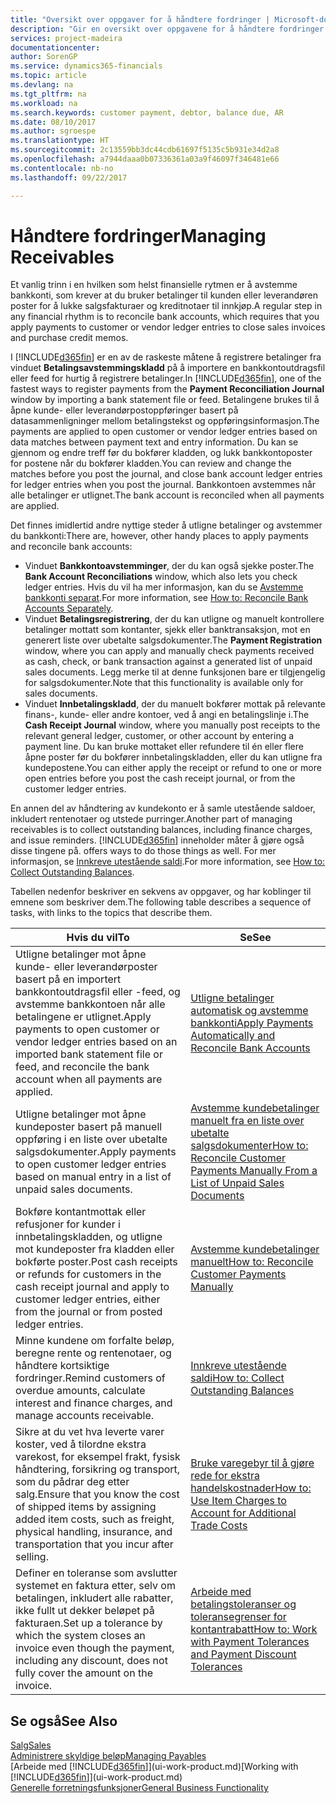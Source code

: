 ```yaml
---
title: "Oversikt over oppgaver for å håndtere fordringer | Microsoft-dokumentasjon"
description: "Gir en oversikt over oppgavene for å håndtere fordringer og utligne betalinger mot kunde- eller leverandørposter."
services: project-madeira
documentationcenter: 
author: SorenGP
ms.service: dynamics365-financials
ms.topic: article
ms.devlang: na
ms.tgt_pltfrm: na
ms.workload: na
ms.search.keywords: customer payment, debtor, balance due, AR
ms.date: 08/10/2017
ms.author: sgroespe
ms.translationtype: HT
ms.sourcegitcommit: 2c13559bb3dc44cdb61697f5135c5b931e34d2a8
ms.openlocfilehash: a7944daaa0b07336361a03a9f46097f346481e66
ms.contentlocale: nb-no
ms.lasthandoff: 09/22/2017

---
```

# <a name="managing-receivables"></a><span data-ttu-id="d6b00-103">Håndtere fordringer</span><span class="sxs-lookup"><span data-stu-id="d6b00-103">Managing Receivables</span></span>
<span data-ttu-id="d6b00-104">Et vanlig trinn i en hvilken som helst finansielle rytmen er å avstemme bankkonti, som krever at du bruker betalinger til kunden eller leverandøren poster for å lukke salgsfakturaer og kreditnotaer til innkjøp.</span><span class="sxs-lookup"><span data-stu-id="d6b00-104">A regular step in any financial rhythm is to reconcile bank accounts, which requires that you apply payments to customer or vendor ledger entries to close sales invoices and purchase credit memos.</span></span>  

<span data-ttu-id="d6b00-105">I [!INCLUDE[d365fin](includes/d365fin_md.md)] er en av de raskeste måtene å registrere betalinger fra vinduet **Betalingsavstemmingskladd** på å importere en bankkontoutdragsfil eller feed for hurtig å registrere betalinger.</span><span class="sxs-lookup"><span data-stu-id="d6b00-105">In [!INCLUDE[d365fin](includes/d365fin_md.md)], one of the fastest ways to register payments from the **Payment Reconciliation Journal** window by importing a bank statement file or feed.</span></span> <span data-ttu-id="d6b00-106">Betalingene brukes til å åpne kunde- eller leverandørpostoppføringer basert på datasammenligninger mellom betalingstekst og oppføringsinformasjon.</span><span class="sxs-lookup"><span data-stu-id="d6b00-106">The payments are applied to open customer or vendor ledger entries based on data matches between payment text and entry information.</span></span> <span data-ttu-id="d6b00-107">Du kan se gjennom og endre treff før du bokfører kladden, og lukk bankkontoposter for postene når du bokfører kladden.</span><span class="sxs-lookup"><span data-stu-id="d6b00-107">You can review and change the matches before you post the journal, and close bank account ledger entries for ledger entries when you post the journal.</span></span> <span data-ttu-id="d6b00-108">Bankkontoen avstemmes når alle betalinger er utlignet.</span><span class="sxs-lookup"><span data-stu-id="d6b00-108">The bank account is reconciled when all payments are applied.</span></span>

<span data-ttu-id="d6b00-109">Det finnes imidlertid andre nyttige steder å utligne betalinger og avstemmer du bankkonti:</span><span class="sxs-lookup"><span data-stu-id="d6b00-109">There are, however, other handy places to apply payments and reconcile bank accounts:</span></span>  

* <span data-ttu-id="d6b00-110">Vinduet **Bankkontoavstemminger**, der du kan også sjekke poster.</span><span class="sxs-lookup"><span data-stu-id="d6b00-110">The **Bank Account Reconciliations** window, which also lets you check ledger entries.</span></span> <span data-ttu-id="d6b00-111">Hvis du vil ha mer informasjon, kan du se [Avstemme bankkonti separat](bank-how-reconcile-bank-accounts-separately.md).</span><span class="sxs-lookup"><span data-stu-id="d6b00-111">For more information, see [How to: Reconcile Bank Accounts Separately](bank-how-reconcile-bank-accounts-separately.md).</span></span>  
* <span data-ttu-id="d6b00-112">Vinduet **Betalingsregistrering**, der du kan utligne og manuelt kontrollere betalinger mottatt som kontanter, sjekk eller banktransaksjon, mot en generert liste over ubetalte salgsdokumenter.</span><span class="sxs-lookup"><span data-stu-id="d6b00-112">The **Payment Registration** window, where you can apply and manually check payments received as cash, check, or bank transaction against a generated list of unpaid sales documents.</span></span> <span data-ttu-id="d6b00-113">Legg merke til at denne funksjonen bare er tilgjengelig for salgsdokumenter.</span><span class="sxs-lookup"><span data-stu-id="d6b00-113">Note that this functionality is available only for sales documents.</span></span>  
* <span data-ttu-id="d6b00-114">Vinduet **Innbetalingskladd**, der du manuelt bokfører mottak på relevante finans-, kunde- eller andre kontoer, ved å angi en betalingslinje i.</span><span class="sxs-lookup"><span data-stu-id="d6b00-114">The **Cash Receipt Journal** window, where you manually post receipts to the relevant general ledger, customer, or other account by entering a payment line.</span></span> <span data-ttu-id="d6b00-115">Du kan bruke mottaket eller refundere til én eller flere åpne poster før du bokfører innbetalingskladden, eller du kan utligne fra kundepostene.</span><span class="sxs-lookup"><span data-stu-id="d6b00-115">You can either apply the receipt or refund to one or more open entries before you post the cash receipt journal, or from the customer ledger entries.</span></span>  

<span data-ttu-id="d6b00-116">En annen del av håndtering av kundekonto er å samle utestående saldoer, inkludert rentenotaer og utstede purringer.</span><span class="sxs-lookup"><span data-stu-id="d6b00-116">Another part of managing receivables is to collect outstanding balances, including finance charges, and issue reminders.</span></span> [!INCLUDE[d365fin](includes/d365fin_md.md)]<span data-ttu-id="d6b00-117"> inneholder måter å gjøre også disse tingene på.</span><span class="sxs-lookup"><span data-stu-id="d6b00-117"> offers ways to do those things as well.</span></span> <span data-ttu-id="d6b00-118">For mer informasjon, se [Innkreve utestående saldi](receivables-collect-outstanding-balances.md).</span><span class="sxs-lookup"><span data-stu-id="d6b00-118">For more information, see [How to: Collect Outstanding Balances](receivables-collect-outstanding-balances.md).</span></span>  

<span data-ttu-id="d6b00-119">Tabellen nedenfor beskriver en sekvens av oppgaver, og har koblinger til emnene som beskriver dem.</span><span class="sxs-lookup"><span data-stu-id="d6b00-119">The following table describes a sequence of tasks, with links to the topics that describe them.</span></span>  

| <span data-ttu-id="d6b00-120">Hvis du vil</span><span class="sxs-lookup"><span data-stu-id="d6b00-120">To</span></span> | <span data-ttu-id="d6b00-121">Se</span><span class="sxs-lookup"><span data-stu-id="d6b00-121">See</span></span> |
| --- | --- |
| <span data-ttu-id="d6b00-122">Utligne betalinger mot åpne kunde- eller leverandørposter basert på en importert bankkontoutdragsfil eller -feed, og avstemme bankkontoen når alle betalingene er utlignet.</span><span class="sxs-lookup"><span data-stu-id="d6b00-122">Apply payments to open customer or vendor ledger entries based on an imported bank statement file or feed, and reconcile the bank account when all payments are applied.</span></span> |[<span data-ttu-id="d6b00-123">Utligne betalinger automatisk og avstemme bankkonti</span><span class="sxs-lookup"><span data-stu-id="d6b00-123">Apply Payments Automatically and Reconcile Bank Accounts</span></span>](receivables-apply-payments-auto-reconcile-bank-accounts.md) |
| <span data-ttu-id="d6b00-124">Utligne betalinger mot åpne kundeposter basert på manuell oppføring i en liste over ubetalte salgsdokumenter.</span><span class="sxs-lookup"><span data-stu-id="d6b00-124">Apply payments to open customer ledger entries based on manual entry in a list of unpaid sales documents.</span></span> |[<span data-ttu-id="d6b00-125">Avstemme kundebetalinger manuelt fra en liste over ubetalte salgsdokumenter</span><span class="sxs-lookup"><span data-stu-id="d6b00-125">How to: Reconcile Customer Payments Manually From a List of Unpaid Sales Documents</span></span>](receivables-how-reconcile-customer-payments-list-unpaid-sales-documents.md) |
| <span data-ttu-id="d6b00-126">Bokføre kontantmottak eller refusjoner for kunder i innbetalingskladden, og utligne mot kundeposter fra kladden eller bokførte poster.</span><span class="sxs-lookup"><span data-stu-id="d6b00-126">Post cash receipts or refunds for customers in the cash receipt journal and apply to customer ledger entries, either from the journal or from posted ledger entries.</span></span> |[<span data-ttu-id="d6b00-127">Avstemme kundebetalinger manuelt</span><span class="sxs-lookup"><span data-stu-id="d6b00-127">How to: Reconcile Customer Payments Manually</span></span>](receivables-how-apply-sales-transactions-manually.md) |
| <span data-ttu-id="d6b00-128">Minne kundene om forfalte beløp, beregne rente og rentenotaer, og håndtere kortsiktige fordringer.</span><span class="sxs-lookup"><span data-stu-id="d6b00-128">Remind customers of overdue amounts, calculate interest and finance charges, and manage accounts receivable.</span></span> |[<span data-ttu-id="d6b00-129">Innkreve utestående saldi</span><span class="sxs-lookup"><span data-stu-id="d6b00-129">How to: Collect Outstanding Balances</span></span>](receivables-collect-outstanding-balances.md) |
|<span data-ttu-id="d6b00-130">Sikre at du vet hva leverte varer koster, ved å tilordne ekstra varekost, for eksempel frakt, fysisk håndtering, forsikring og transport, som du pådrar deg etter salg.</span><span class="sxs-lookup"><span data-stu-id="d6b00-130">Ensure that you know the cost of shipped items by assigning added item costs, such as freight, physical handling, insurance, and transportation that you incur after selling.</span></span>|[<span data-ttu-id="d6b00-131">Bruke varegebyr til å gjøre rede for ekstra handelskostnader</span><span class="sxs-lookup"><span data-stu-id="d6b00-131">How to: Use Item Charges to Account for Additional Trade Costs</span></span>](payables-how-assign-item-charges.md)|
|<span data-ttu-id="d6b00-132">Definer en toleranse som avslutter systemet en faktura etter, selv om betalingen, inkludert alle rabatter, ikke fullt ut dekker beløpet på fakturaen.</span><span class="sxs-lookup"><span data-stu-id="d6b00-132">Set up a tolerance by which the system closes an invoice even though the payment, including any discount, does not fully cover the amount on the invoice.</span></span>|[<span data-ttu-id="d6b00-133">Arbeide med betalingstoleranser og toleransegrenser for kontantrabatt</span><span class="sxs-lookup"><span data-stu-id="d6b00-133">How to: Work with Payment Tolerances and Payment Discount Tolerances</span></span>](finance-payment-tolerance-and-payment-discount-tolerance.md)|
## <a name="see-also"></a><span data-ttu-id="d6b00-134">Se også</span><span class="sxs-lookup"><span data-stu-id="d6b00-134">See Also</span></span>
[<span data-ttu-id="d6b00-135">Salg</span><span class="sxs-lookup"><span data-stu-id="d6b00-135">Sales</span></span>](sales-manage-sales.md)  
[<span data-ttu-id="d6b00-136">Administrere skyldige beløp</span><span class="sxs-lookup"><span data-stu-id="d6b00-136">Managing Payables</span></span>](payables-manage-payables.md)  
<span data-ttu-id="d6b00-137">[Arbeide med [!INCLUDE[d365fin](includes/d365fin_md.md)]](ui-work-product.md)</span><span class="sxs-lookup"><span data-stu-id="d6b00-137">[Working with [!INCLUDE[d365fin](includes/d365fin_md.md)]](ui-work-product.md)</span></span>  
[<span data-ttu-id="d6b00-138">Generelle forretningsfunksjoner</span><span class="sxs-lookup"><span data-stu-id="d6b00-138">General Business Functionality</span></span>](ui-across-business-areas.md)

